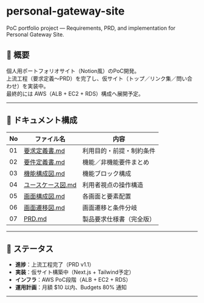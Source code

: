 # personal-gateway-site
PoC portfolio project — Requirements, PRD, and implementation for Personal Gateway Site.

## 📘 概要
個人用ポートフォリオサイト（Notion風）のPoC開発。  
上流工程（要求定義～PRD）を完了し、仮サイト（トップ／リンク集／問い合わせ）を実装中。  
最終的には AWS（ALB + EC2 + RDS）構成へ展開予定。

---

## 📂 ドキュメント構成
| No | ファイル名 | 内容 |
|----|-------------|------|
| 01 | [要求定義書.md](docs/01_要求定義書.md) | 利用目的・前提・制約条件 |
| 02 | [要件定義書.md](docs/02_要件定義書.md) | 機能／非機能要件まとめ |
| 03 | [機能構成図.md](docs/03_機能構成図.md) | 機能ブロック構成 |
| 04 | [ユースケース図.md](docs/04_ユースケース図.md) | 利用者視点の操作構造 |
| 05 | [画面構成図.md](docs/05_画面構成図.md) | 各画面と要素配置 |
| 06 | [画面遷移図.md](docs/06_画面遷移図.md) | 画面遷移と条件分岐 |
| 07 | [PRD.md](docs/07_PRD.md) | 製品要求仕様書（完全版） |

---

## 🧭 ステータス
- **進捗**：上流工程完了（PRD v1.1）  
- **実装**：仮サイト構築中（Next.js + Tailwind予定）  
- **インフラ**：AWS PoC段階（ALB + EC2 + RDS）  
- **運用計画**：月額 $10 以内、Budgets 80% 通知

---

